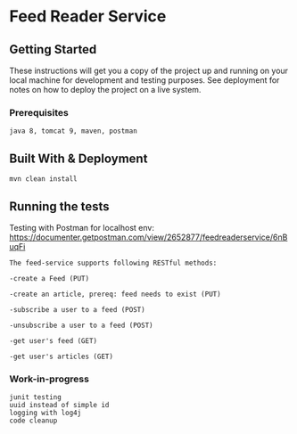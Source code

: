 # Feed Reader Service

## Getting Started

These instructions will get you a copy of the project up and running on your local machine for development and testing purposes. See deployment for notes on how to deploy the project on a live system.

### Prerequisites

```java 8, tomcat 9, maven, postman```

## Built With & Deployment

```mvn clean install```

## Running the tests

Testing with Postman for localhost env:
https://documenter.getpostman.com/view/2652877/feedreaderservice/6nBuqFi

```
The feed-service supports following RESTful methods: 

-create a Feed (PUT)

-create an article, prereq: feed needs to exist (PUT)

-subscribe a user to a feed (POST)

-unsubscribe a user to a feed (POST)

-get user's feed (GET)

-get user's articles (GET)
```

### Work-in-progress
```
junit testing
uuid instead of simple id
logging with log4j
code cleanup
```
